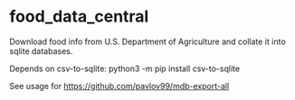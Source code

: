 # food_data_central

Download food info from U.S. Department of Agriculture and collate it into sqlite databases.

Depends on csv-to-sqlite: python3 -m pip install csv-to-sqlite

See usage for https://github.com/pavlov99/mdb-export-all

